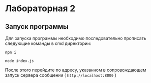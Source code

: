 # Лабораторная 2

## Запуск программы

Для запуска программы необходимо последовательно прописать следующие команды в cmd директории:

`npm i`

`node index.js`

После этого перейдите по адресу, указанном в сопровождающем запуск сервера сообщении ( `http://localhost:8000` )
